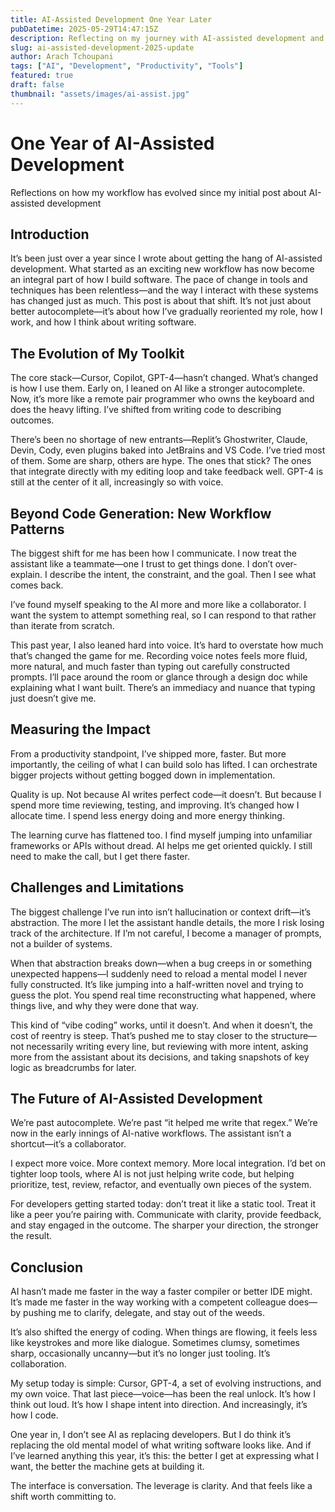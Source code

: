 ```yaml
---
title: AI-Assisted Development One Year Later
pubDatetime: 2025-05-29T14:47:15Z
description: Reflecting on my journey with AI-assisted development and what's changed in the past year
slug: ai-assisted-development-2025-update
author: Arach Tchoupani
tags: ["AI", "Development", "Productivity", "Tools"]
featured: true
draft: false
thumbnail: "assets/images/ai-assist.jpg"
---
```


# One Year of AI-Assisted Development

Reflections on how my workflow has evolved since my initial post about AI-assisted development

## Introduction

It’s been just over a year since I wrote about getting the hang of AI-assisted development. What started as an exciting new workflow has now become an integral part of how I build software. The pace of change in tools and techniques has been relentless—and the way I interact with these systems has changed just as much. This post is about that shift. It’s not just about better autocomplete—it’s about how I’ve gradually reoriented my role, how I work, and how I think about writing software.

## The Evolution of My Toolkit

The core stack—Cursor, Copilot, GPT-4—hasn’t changed. What’s changed is how I use them. Early on, I leaned on AI like a stronger autocomplete. Now, it’s more like a remote pair programmer who owns the keyboard and does the heavy lifting. I’ve shifted from writing code to describing outcomes.

There’s been no shortage of new entrants—Replit’s Ghostwriter, Claude, Devin, Cody, even plugins baked into JetBrains and VS Code. I’ve tried most of them. Some are sharp, others are hype. The ones that stick? The ones that integrate directly with my editing loop and take feedback well. GPT-4 is still at the center of it all, increasingly so with voice.

## Beyond Code Generation: New Workflow Patterns

The biggest shift for me has been how I communicate. I now treat the assistant like a teammate—one I trust to get things done. I don’t over-explain. I describe the intent, the constraint, and the goal. Then I see what comes back.

I’ve found myself speaking to the AI more and more like a collaborator. I want the system to attempt something real, so I can respond to that rather than iterate from scratch.

This past year, I also leaned hard into voice. It’s hard to overstate how much that’s changed the game for me. Recording voice notes feels more fluid, more natural, and much faster than typing out carefully constructed prompts. I’ll pace around the room or glance through a design doc while explaining what I want built. There’s an immediacy and nuance that typing just doesn’t give me.

## Measuring the Impact

From a productivity standpoint, I’ve shipped more, faster. But more importantly, the ceiling of what I can build solo has lifted. I can orchestrate bigger projects without getting bogged down in implementation.

Quality is up. Not because AI writes perfect code—it doesn’t. But because I spend more time reviewing, testing, and improving. It’s changed how I allocate time. I spend less energy doing and more energy thinking.

The learning curve has flattened too. I find myself jumping into unfamiliar frameworks or APIs without dread. AI helps me get oriented quickly. I still need to make the call, but I get there faster.

## Challenges and Limitations

The biggest challenge I’ve run into isn’t hallucination or context drift—it’s abstraction. The more I let the assistant handle details, the more I risk losing track of the architecture. If I’m not careful, I become a manager of prompts, not a builder of systems.

When that abstraction breaks down—when a bug creeps in or something unexpected happens—I suddenly need to reload a mental model I never fully constructed. It’s like jumping into a half-written novel and trying to guess the plot. You spend real time reconstructing what happened, where things live, and why they were done that way.

This kind of “vibe coding” works, until it doesn’t. And when it doesn’t, the cost of reentry is steep. That’s pushed me to stay closer to the structure—not necessarily writing every line, but reviewing with more intent, asking more from the assistant about its decisions, and taking snapshots of key logic as breadcrumbs for later.

## The Future of AI-Assisted Development

We’re past autocomplete. We’re past “it helped me write that regex.” We’re now in the early innings of AI-native workflows. The assistant isn’t a shortcut—it’s a collaborator.

I expect more voice. More context memory. More local integration. I’d bet on tighter loop tools, where AI is not just helping write code, but helping prioritize, test, review, refactor, and eventually own pieces of the system.

For developers getting started today: don’t treat it like a static tool. Treat it like a peer you’re pairing with. Communicate with clarity, provide feedback, and stay engaged in the outcome. The sharper your direction, the stronger the result.

## Conclusion

AI hasn’t made me faster in the way a faster compiler or better IDE might. It’s made me faster in the way working with a competent colleague does—by pushing me to clarify, delegate, and stay out of the weeds.

It’s also shifted the energy of coding. When things are flowing, it feels less like keystrokes and more like dialogue. Sometimes clumsy, sometimes sharp, occasionally uncanny—but it’s no longer just tooling. It’s collaboration.

My setup today is simple: Cursor, GPT-4, a set of evolving instructions, and my own voice. That last piece—voice—has been the real unlock. It’s how I think out loud. It’s how I shape intent into direction. And increasingly, it’s how I code.

One year in, I don’t see AI as replacing developers. But I do think it’s replacing the old mental model of what writing software looks like. And if I’ve learned anything this year, it’s this: the better I get at expressing what I want, the better the machine gets at building it.

The interface is conversation. The leverage is clarity. And that feels like a shift worth committing to.